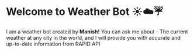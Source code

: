 # Welcome to Weather Bot ☀️☁️☔

I am a weather bot created by **Manish!** You can ask me about - 
The current weather at any city in the world, 
and I will provide you with accurate and up-to-date information from RAPID API

